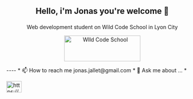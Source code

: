 ## <p align="center">Hello, i'm Jonas you're welcome 👋</p>
<p align="center">Web development student on Wild Code School in Lyon City</p>
  
<p align="center"><a href="https://www.wildcodeschool.com/"><img src="https://www.wildcodeschool.com/static/imgs/logo.png" width="200" height="68" align="center" alt="WIld Code School"></a></p>
----
* 📫 How to reach me jonas.jallet@gmail.com
* 💬 Ask me about ...
*

<p align="left">
<a href="https://www.linkedin.com/in/jonas-jallet-88a560184/" target="blank"><img align="center" src="https://raw.githubusercontent.com/rahuldkjain/github-profile-readme-generator/master/src/images/icons/Social/linked-in-alt.svg" alt="https://www.linkedin.com/in/jonas-jallet-88a560184/" height="30" width="40" /></a>
</p>
